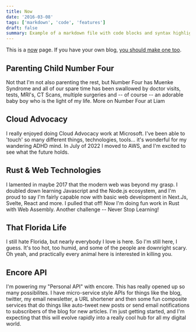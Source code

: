 ```yaml
---
title: Now
date: '2016-03-08'
tags: ['markdown', 'code', 'features']
draft: false
summary: Example of a markdown file with code blocks and syntax highlighting
---
```


This is a [now](https://nownownow.com/about) page. If you have your own blog, [you should make one too](https://nownownow.com/about).

## Parenting Child Number Four

Not that I'm not also parenting the rest, but Number Four has Muenke Syndrome and all of our spare time has been swallowed by doctor visits, tests, MRI's, CT Scans, multiple surgeries and -- of course -- an adorable baby boy who is the light of my life. More on Number Four at Liam

## Cloud Advocacy

I really enjoyed doing Cloud Advocacy work at Microsoft. I've been able to 'touch' so many different things, technologies, tools... it's wonderful for my wandering ADHD mind. In July of 2022 I moved to AWS, and I'm excited to see what the future holds.

## Rust & Web Technologies

I lamented in maybe 2017 that the modern web was beyond my grasp. I doubled down learning Javascript and the Node.js ecosystem, and I'm proud to say I'm fairly capable now with basic web development in Next.Js, Svelte, React and more. I pulled that off! Now I'm doing fun work in Rust with Web Assembly. Another challenge -- Never Stop Learning!

## That Florida Life

I still hate Florida, but nearly everybody I love is here. So I'm still here, I guess. It's too hot, too humid, and some of the people are downright scary. Oh yeah, and practically every animal here is interested in killing you.

## Encore API

I'm powering my "Personal API" with encore. This has really opened up so many possibilites. I have micro-service style APIs for things like the blog, twitter, my email newsletter, a URL shortener and then some fun composite services that do things like auto-tweet new posts or send email notifications to subscribers of the blog for new articles. I'm just getting started, and I'm expecting that this will evolve rapidly into a really cool hub for all my digital world.

